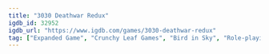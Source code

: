 ```yaml
---
title: "3030 Deathwar Redux"
igdb_id: 32952
igdb_url: "https://www.igdb.com/games/3030-deathwar-redux"
tag: ["Expanded Game", "Crunchy Leaf Games", "Bird in Sky", "Role-playing (RPG)", "Simulator", "Adventure", "Indie", "Single player", "Bird view / Isometric", "Side view", "Action", "Science fiction"]
---
```


